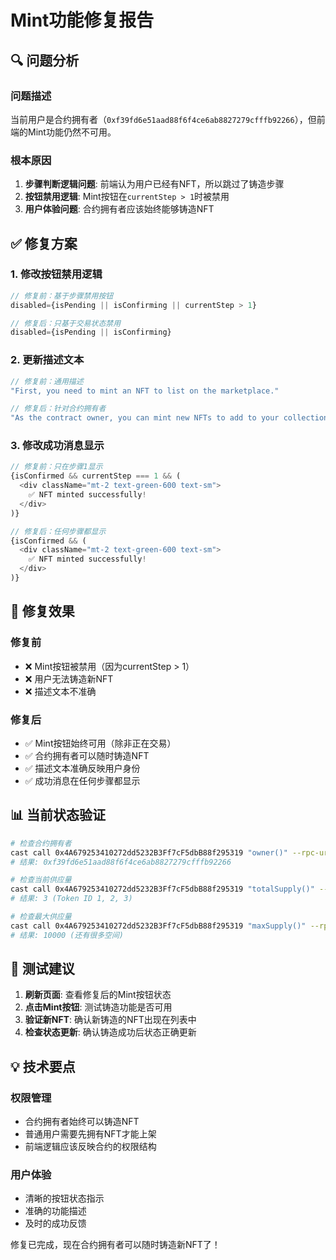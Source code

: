 # Mint功能修复报告

## 🔍 问题分析

### 问题描述
当前用户是合约拥有者（`0xf39fd6e51aad88f6f4ce6ab8827279cfffb92266`），但前端的Mint功能仍然不可用。

### 根本原因
1. **步骤判断逻辑问题**: 前端认为用户已经有NFT，所以跳过了铸造步骤
2. **按钮禁用逻辑**: Mint按钮在`currentStep > 1`时被禁用
3. **用户体验问题**: 合约拥有者应该始终能够铸造NFT

## ✅ 修复方案

### 1. 修改按钮禁用逻辑
```typescript
// 修复前：基于步骤禁用按钮
disabled={isPending || isConfirming || currentStep > 1}

// 修复后：只基于交易状态禁用
disabled={isPending || isConfirming}
```

### 2. 更新描述文本
```typescript
// 修复前：通用描述
"First, you need to mint an NFT to list on the marketplace."

// 修复后：针对合约拥有者
"As the contract owner, you can mint new NFTs to add to your collection."
```

### 3. 修改成功消息显示
```typescript
// 修复前：只在步骤1显示
{isConfirmed && currentStep === 1 && (
  <div className="mt-2 text-green-600 text-sm">
    ✅ NFT minted successfully!
  </div>
)}

// 修复后：任何步骤都显示
{isConfirmed && (
  <div className="mt-2 text-green-600 text-sm">
    ✅ NFT minted successfully!
  </div>
)}
```

## 🎯 修复效果

### 修复前
- ❌ Mint按钮被禁用（因为currentStep > 1）
- ❌ 用户无法铸造新NFT
- ❌ 描述文本不准确

### 修复后
- ✅ Mint按钮始终可用（除非正在交易）
- ✅ 合约拥有者可以随时铸造NFT
- ✅ 描述文本准确反映用户身份
- ✅ 成功消息在任何步骤都显示

## 📊 当前状态验证

```bash
# 检查合约拥有者
cast call 0x4A679253410272dd5232B3Ff7cF5dbB88f295319 "owner()" --rpc-url http://127.0.0.1:8545
# 结果: 0xf39fd6e51aad88f6f4ce6ab8827279cfffb92266

# 检查当前供应量
cast call 0x4A679253410272dd5232B3Ff7cF5dbB88f295319 "totalSupply()" --rpc-url http://127.0.0.1:8545
# 结果: 3 (Token ID 1, 2, 3)

# 检查最大供应量
cast call 0x4A679253410272dd5232B3Ff7cF5dbB88f295319 "maxSupply()" --rpc-url http://127.0.0.1:8545
# 结果: 10000 (还有很多空间)
```

## 🚀 测试建议

1. **刷新页面**: 查看修复后的Mint按钮状态
2. **点击Mint按钮**: 测试铸造功能是否可用
3. **验证新NFT**: 确认新铸造的NFT出现在列表中
4. **检查状态更新**: 确认铸造成功后状态正确更新

## 💡 技术要点

### 权限管理
- 合约拥有者始终可以铸造NFT
- 普通用户需要先拥有NFT才能上架
- 前端逻辑应该反映合约的权限结构

### 用户体验
- 清晰的按钮状态指示
- 准确的功能描述
- 及时的成功反馈

修复已完成，现在合约拥有者可以随时铸造新NFT了！

